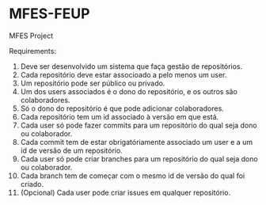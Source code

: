 # MFES-FEUP
MFES Project

Requirements:
1. Deve ser desenvolvido um sistema que faça gestão de repositórios.
2. Cada repositório deve estar associoado a pelo menos um user.
3. Um repositório pode ser público ou privado.
4. Um dos users associados é o dono do repositório, e os outros são colaboradores.
5. Só o dono do repositório é que pode adicionar colaboradores.
6. Cada repositório tem um id associado à versão em que está.
7. Cada user só pode fazer commits para um repositório do qual seja dono ou colaborador.
8. Cada commit tem de estar obrigatóriamente associado um user e a um id de versão de um repositório.
9. Cada user só pode criar branches para um repositório do qual seja dono ou colaborador.
10. Cada branch tem de começar com o mesmo id de versão do qual foi criado.
11. (Opcional) Cada user pode criar issues em qualquer repositório.
